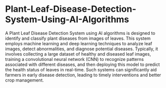 # Plant-Leaf-Disease-Detection-System-Using-AI-Algorithms
A Plant Leaf Disease Detection System using AI algorithms is designed to identify and classify plant diseases from images of leaves. This system employs machine learning and deep learning techniques to analyze leaf images, detect abnormalities, and diagnose potential diseases. Typically, it involves collecting a large dataset of healthy and diseased leaf images, training a convolutional neural network (CNN) to recognize patterns associated with different diseases, and then deploying this model to predict the health status of leaves in real-time. Such systems can significantly aid farmers in early disease detection, leading to timely interventions and better crop management.






